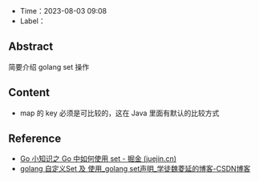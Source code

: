 - Time：2023-08-03 09:08
- Label：

## Abstract

简要介绍 golang set 操作

## Content

- map 的 key 必须是可比较的，这在 Java 里面有默认的比较方式

## Reference

- [Go 小知识之 Go 中如何使用 set - 掘金 (juejin.cn)](https://juejin.cn/post/6844903857101733902)
- [golang 自定义Set 及 使用_golang set声明_学徒魏菱延的博客-CSDN博客](https://blog.csdn.net/u014628146/article/details/91450135)
